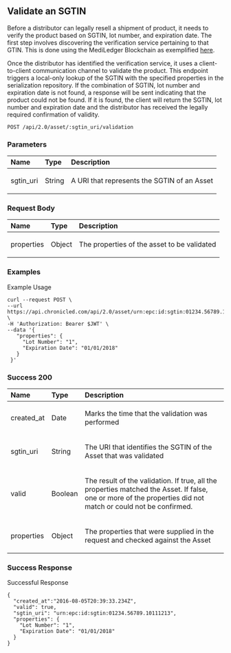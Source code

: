 ## Validate an SGTIN

Before a distributor can legally resell a shipment of product, it needs to verify the product based on SGTIN, lot number, and expiration date. The first step involves discovering the verification service pertaining to that GTIN. This is done using the MediLedger Blockchain as exemplified [here](../smart-contract-examples/3-Gtin-Lookup.md).

Once the distributor has identified the verification service, it uses a client-to-client communication channel to validate the product. This endpoint triggers a local-only lookup of the SGTIN with the specified properties in the serialization repository. If the combination of SGTIN, lot number and expiration date is not found, a response will be sent indicating that the product could not be found. If it is found, the client will return the SGTIN, lot number and expiration date and the distributor has received the legally required confirmation of validity.

	POST /api/2.0/asset/:sgtin_uri/validation


### Parameters

| Name     | Type       | Description                           |
|:---------|:-----------|:--------------------------------------|
| sgtin_uri | String | <p>A URI that represents the SGTIN of an Asset</p>|

### Request Body

| Name     | Type       | Description                           |
|:---------|:-----------|:--------------------------------------|
| properties | Object | <p>The properties of the asset to be validated</p>|

### Examples

Example Usage

```
curl --request POST \
--url https://api.chronicled.com/api/2.0/asset/urn:epc:id:sgtin:01234.56789.10111213/verification \
-H 'Authorization: Bearer $JWT' \
--data '{
   "properties": {
     "Lot Number": "1",
     "Expiration Date": "01/01/2018"
   }
 }'
```

### Success 200

| Name     | Type       | Description                           |
|:---------|:-----------|:--------------------------------------|
| created_at | Date | <p>Marks the time that the validation was performed</p>|
| sgtin_uri | String | <p>The URI that identifies the SGTIN of the Asset that was validated</p>|
| valid | Boolean | <p>The result of the validation. If true, all the properties matched the Asset. If false, one or more of the properties did not match or could not be confirmed.</p>|
| properties | Object | <p>The properties that were supplied in the request and checked against the Asset</p>|


### Success Response

Successful Response

```
{
  "created_at":"2016-08-05T20:39:33.234Z",
  "valid": true,
  "sgtin_uri": "urn:epc:id:sgtin:01234.56789.10111213",
  "properties": {
    "Lot Number": "1",
    "Expiration Date": "01/01/2018"
  }
}
```
